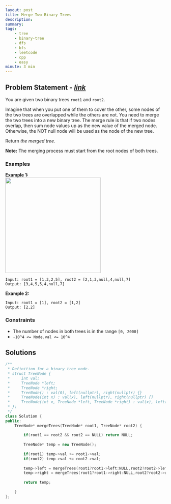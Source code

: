 ```yaml
---
layout: post
title: Merge Two Binary Trees
description: 
summary: 
tags:
    - tree
    - binary-tree
    - dfs
    - bfs
    - leetcode
    - cpp
    - easy
minute: 3 min
---
```


## Problem Statement - [*link*](https://leetcode.com/problems/merge-two-binary-trees/)
You are given two binary trees `root1` and `root2`.

Imagine that when you put one of them to cover the other, some nodes of the two trees are overlapped while the others are not. You need to merge the two trees into a new binary tree. The merge rule is that if two nodes overlap, then sum node values up as the new value of the merged node. Otherwise, the NOT null node will be used as the node of the new tree.

Return *the merged tree.*

**Note:** The merging process must start from the root nodes of both trees.


### Examples  

**Example 1:**   
<img src="https://assets.leetcode.com/uploads/2021/02/05/merge.jpg" height="300">  
```
Input: root1 = [1,3,2,5], root2 = [2,1,3,null,4,null,7]
Output: [3,4,5,5,4,null,7]
```

**Example 2:**  
```
Input: root1 = [1], root2 = [1,2]
Output: [2,2]
```

### Constraints
+ The number of nodes in both trees is in the range `[0, 2000]`
+ `-10^4 <= Node.val <= 10^4`

## Solutions
```cpp
/**
 * Definition for a binary tree node.
 * struct TreeNode {
 *     int val;
 *     TreeNode *left;
 *     TreeNode *right;
 *     TreeNode() : val(0), left(nullptr), right(nullptr) {}
 *     TreeNode(int x) : val(x), left(nullptr), right(nullptr) {}
 *     TreeNode(int x, TreeNode *left, TreeNode *right) : val(x), left(left), right(right) {}
 * };
 */
class Solution {
public:
    TreeNode* mergeTrees(TreeNode* root1, TreeNode* root2) {
        
        if(root1 == root2 && root2 == NULL) return NULL;
        
        TreeNode* temp = new TreeNode();
        
        if(root1) temp->val += root1->val;
        if(root2) temp->val += root2->val;
        
        temp->left = mergeTrees(root1?root1->left:NULL,root2?root2->left:NULL);
        temp->right = mergeTrees(root1?root1->right:NULL,root2?root2->right:NULL);
        
        return temp;
        
    }
};
```
